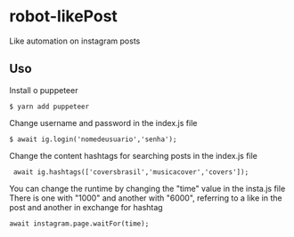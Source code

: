 # robot-likePost
Like automation on instagram posts

## Uso
Install o puppeteer
```
$ yarn add puppeteer
```
Change username and password in the index.js file
```
$ await ig.login('nomedeusuario','senha');
```
Change the content hashtags for searching posts in the index.js file
```
 await ig.hashtags(['coversbrasil','musicacover','covers']);
```
You can change the runtime by changing the "time" value in the insta.js file </br>
There is one with "1000" and another with "6000", referring to a like in the post and another in exchange for hashtag
```
await instagram.page.waitFor(time);
```
